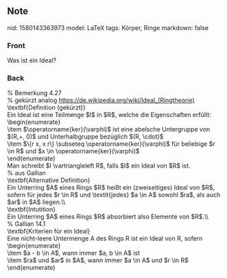 ## Note
nid: 1580143363973
model: LaTeX
tags: Körper, Ringe
markdown: false

### Front
Was ist ein Ideal?

### Back
<div>
  % Bemerkung 4.27
</div>
<div>
  % gekürzt analog <a href= 
  "https://de.wikipedia.org/wiki/Ideal_(Ringtheorie)">https://de.wikipedia.org/wiki/Ideal_(Ringtheorie)</a>
</div>
<div>
  \textbf{Definition (gekürzt)}
</div>
<div>
  Ein Ideal ist eine Teilmenge $I$ in $R$, welche die Eigenschaften
  erfüllt:
</div>
<div>
  \begin{enumerate}
</div>
<div>
  \item <span>$</span><span>\operatorname{ker}(\varphi)$ ist eine
  abelsche Untergruppe von</span> <span>$(R,+, 0)$ und
  Unterhalbgruppe bezüglich</span> <span>$(R, \cdot)$</span>
</div>
<div>
  \item $\{r x, x r\} \subseteq \operatorname{ker}(\varphi)$ für
  beliebige $r \in R$ und $x \in \operatorname{ker}(\varphi)$
</div>
<div>
  \end{enumerate}
</div>
<div>
  Man schreibt $I \vartriangleleft R$, falls $I$ ein Ideal von $R$
  ist.
</div>
<div>
  % aus Gallian
</div>
<div>
  \textbf{Alternative Definition}
</div>
<div>
  Ein Unterring $A$ eines Rings $R$ heißt ein (zweiseitiges) Ideal
  von $R$, sofern für jedes $r \in R$ und \textit{jedes} $a \in A$
  sowohl $ra$, als auch $ar$ in $A$ liegen.\\
</div>
<div>
  \textbf{Intutition}
</div>
<div>
  Ein Unterring $A$ eines Rings $R$ absorbiert also Elemente von
  $R$.\\
</div>
<div>
  % Gallian 14.1
</div>
<div>
  \textbf{Kriterien für ein Ideal}
</div>
<div>
  Eine nicht-leere Untermenge A des Rings R ist ein Ideal von R,
  sofern
</div>
<div>
  \begin{enumerate}
</div>
<div>
  \item $a - b \in A$, wann immer $a, b \in A$ ist
</div>
<div>
  \item $ra$ und $ar$ in $A$, wann immer $a \in A$ und $r \in R$
</div>
<div>
  \end{enumerate}
</div>
